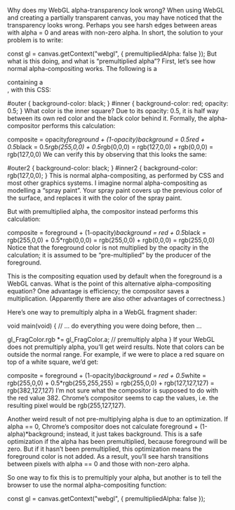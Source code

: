 Why does my WebGL alpha-transparency look wrong?
When using WebGL and creating a partially transparent canvas, you may have noticed that the transparency looks wrong. Perhaps you see harsh edges between areas with alpha = 0 and areas with non-zero alpha. In short, the solution to your problem is to write:

const gl = canvas.getContext("webgl", { premultipliedAlpha: false });
But what is this doing, and what is “premultiplied alpha”? First, let’s see how normal alpha-compositing works. The following is a <div id="outer"> containing a <div id="inner">, with this CSS:

#outer { background-color: black; }
#inner { background-color: red; opacity: 0.5; }
What color is the inner square? Due to its opacity: 0.5, it is half way between its own red color and the black color behind it. Formally, the alpha-compositor performs this calculation:

composite = opacity*foreground + (1-opacity)*background
          = 0.5*red + 0.5*black
          = 0.5*rgb(255,0,0) + 0.5*rgb(0,0,0)
          = rgb(127,0,0) + rgb(0,0,0)
          = rgb(127,0,0)
We can verify this by observing that this looks the same:

#outer2 { background-color: black; }
#inner2 { background-color: rgb(127,0,0); }
This is normal alpha-compositing, as performed by CSS and most other graphics systems. I imagine normal alpha-compositing as modelling a “spray paint”. Your spray paint covers up the previous color of the surface, and replaces it with the color of the spray paint.

But with premultiplied alpha, the compositor instead performs this calculation:

composite = foreground + (1-opacity)*background
          = red + 0.5*black
          = rgb(255,0,0) + 0.5*rgb(0,0,0)
          = rgb(255,0,0) + rgb(0,0,0)
          = rgb(255,0,0)
Notice that the foreground color is not multiplied by the opacity in the calculation; it is assumed to be “pre-multiplied” by the producer of the foreground.

This is the compositing equation used by default when the foreground is a WebGL canvas. What is the point of this alternative alpha-compositing equation? One advantage is efficiency; the compositor saves a multiplication. (Apparently there are also other advantages of correctness.)

Here’s one way to premultiply alpha in a WebGL fragment shader:

void main(void) {
  // ... do everything you were doing before, then ...

  gl_FragColor.rgb *= gl_FragColor.a;  // premultiply alpha
}
If your WebGL does not premultiply alpha, you’ll get weird results. Note that colors can be outside the normal range. For example, if we were to place a red square on top of a white square, we’d get:

composite = foreground + (1-opacity)*background
          = red + 0.5*white
          = rgb(255,0,0) + 0.5*rgb(255,255,255)
          = rgb(255,0,0) + rgb(127,127,127)
          = rgb(382,127,127)
I’m not sure what the compositor is supposed to do with the red value 382. Chrome’s compositor seems to cap the values, i.e. the resulting pixel would be rgb(255,127,127).

Another weird result of not pre-multiplying alpha is due to an optimization. If alpha == 0, Chrome’s compositor does not calculate foreground + (1-alpha)*background; instead, it just takes background. This is a safe optimization if the alpha has been premultiplied, because foreground will be zero. But if it hasn’t been premultiplied, this optimization means the foreground color is not added. As a result, you’ll see harsh transitions between pixels with alpha == 0 and those with non-zero alpha.

So one way to fix this is to premultiply your alpha, but another is to tell the browser to use the normal alpha-compositing function:

const gl = canvas.getContext("webgl", { premultipliedAlpha: false });

